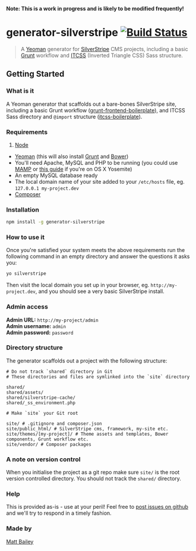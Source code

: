 **Note: This is a work in progress and is likely to be modified frequently!**

# generator-silverstripe [![Build Status](https://travis-ci.org/gpmd/generator-silverstripe.svg?branch=master)](https://travis-ci.org/gpmd/generator-silverstripe)

> A [Yeoman](http://yeoman.io/) generator for [SilverStripe](http://www.silverstripe.org/) CMS projects, including a basic [Grunt](http://gruntjs.com/) workflow and [ITCSS](http://youtu.be/1OKZOV-iLj4) (Inverted Triangle CSS) Sass structure.

## Getting Started

### What is it

A Yeoman generator that scaffolds out a bare-bones SilverStripe site, including a basic Grunt workflow ([grunt-frontend-boilerplate](https://github.com/matt-bailey/grunt-frontend-boilerplate)), and ITCSS Sass directory and `@import` structure ([itcss-boilerplate](https://github.com/gpmd/itcss-boilerplate)).

### Requirements

1. [Node](http://nodejs.org/)
- [Yeoman](http://yeoman.io/) (this will also install [Grunt](http://gruntjs.com/) and [Bower](http://bower.io/))
- You'll need Apache, MySQL and PHP to be running (you could use [MAMP](http://www.mamp.info/en/) or [this guide](http://akrabat.com/php/setting-up-php-mysql-on-os-x-yosemite/) if you're on OS X Yosemite)
- An empty MySQL database ready
- The local domain name of your site added to your `/etc/hosts` file, eg. `127.0.0.1 my-project.dev`
- [Composer](https://getcomposer.org/doc/00-intro.md#installation-linux-unix-osx)

### Installation

```bash
npm install -g generator-silverstripe
```

### How to use it

Once you're satisfied your system meets the above requirements run the following command in an empty directory and answer the questions it asks you:

```bash
yo silverstripe
```

Then visit the local domain you set up in your browser, eg. `http://my-project.dev`, and you should see a very basic SilverStripe install.

### Admin access

**Admin URL:** `http://my-project/admin`<br>
**Admin username:** `admin`<br>
**Admin password:** `password`

### Directory structure

The generator scaffolds out a project with the following structure:

```
# Do not track `shared` directory in Git
# These directories and files are symlinked into the `site` directory

shared/
shared/assets/
shared/silverstripe-cache/
shared/_ss_environment.php

# Make `site` your Git root

site/ # .gitignore and composer.json
site/public_html/ # SilverStripe cms, framework, my-site etc.
site/themes/[my-project]/ # Theme assets and templates, Bower components, Grunt workflow etc.
site/vendor/ # Composer packages
```

### A note on version control

When you initialise the project as a git repo make sure `site/` is the root version controlled directory. You should not track the `shared/` directory.

### Help

This is provided as-is - use at your peril! Feel free to [post issues on github](https://github.com/gpmd/generator-silverstripe/issues) and we'll try to respond in a timely fashion.


### Made by

[Matt Bailey](http://mattbailey.io/)
